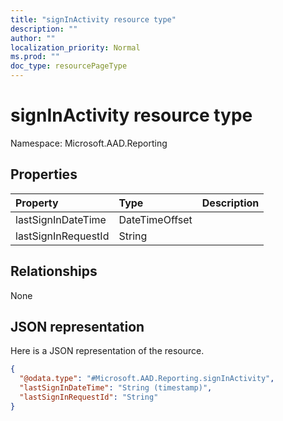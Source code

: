 ```yaml
---
title: "signInActivity resource type"
description: ""
author: ""
localization_priority: Normal
ms.prod: ""
doc_type: resourcePageType
---
```


# signInActivity resource type


Namespace: Microsoft.AAD.Reporting



## Properties
|Property|Type|Description|
|:---|:---|:---|
|lastSignInDateTime|DateTimeOffset||
|lastSignInRequestId|String||

## Relationships
None

## JSON representation
Here is a JSON representation of the resource.
<!-- {
  "blockType": "resource",
  "@odata.type": "Microsoft.AAD.Reporting.signInActivity"
}
-->
``` json
{
  "@odata.type": "#Microsoft.AAD.Reporting.signInActivity",
  "lastSignInDateTime": "String (timestamp)",
  "lastSignInRequestId": "String"
}
```

